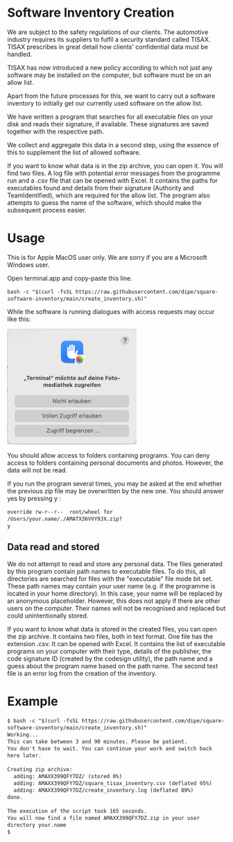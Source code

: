 # Software Inventory Creation

We are subject to the safety regulations of our clients. The automotive industry requires its suppliers to fulfil a security standard called TISAX. TISAX prescribes in great detail how clients' confidential data must be handled.

TISAX has now introduced a new policy according to which not just any software may be installed on the computer, but software must be on an allow list.

Apart from the future processes for this, we want to carry out a software inventory to initially get our currently used software on the allow list.

We have written a program that searches for all executable files on your disk and reads their signature, if available. These signatures are saved together with the respective path. 

We collect and aggregate this data in a second step, using the essence of this to supplement the list of allowed software. 

If you want to know what data is in the zip archive, you can open it. You will find two files. A log file with potential error messages from the programme run and a .csv file that can be opened with Excel. It contains the paths for executables found and details from their signature (Authority and TeamIdentified), which are required for the allow list. The program also attempts to guess the name of the software, which should make the subsequent process easier.

# Usage

This is for Apple MacOS user only. We are sorry if you are a Microsoft Windows user.

Open terminal.app and copy-paste this line.

```
bash -c "$(curl -fsSL https://raw.githubusercontent.com/dipe/square-software-inventory/main/create_inventory.sh)"
```

While the software is running dialogues with access requests may occur like this:

![Access request](zugriffsanfrage.png)

You should allow access to folders containing programs. You can deny access to folders containing personal documents and photos. However, the data will not be read.

If you run the program several times, you may be asked at the end whether the previous zip file may be overwritten by the new one. You should answer yes by pressing y <return>:

```
override rw-r--r--  root/wheel for /Users/your.name/./AMATX36VVY9JX.zip?
y
```

## Data read and stored

We do not attempt to read and store any personal data. The files generated by this program contain path names to executable files. To do this, all directories are searched for files with the "executable" file mode bit set. These path names may contain your user name (e.g. if the programme is located in your home directory).  In this case, your name will be replaced by an anonymous placeholder. However, this does not apply if there are other users on the computer. Their names will not be recognised and replaced but could unintentionally stored.

If you want to know what data is stored in the created files, you can open the zip archive. It contains two files, both in text format. One file has the extension .csv. It can be opened with Excel. It contains the list of executable programs on your computer with their type, details of the publisher, the code signature ID (created by the codesign utility), the path name and a guess about the program name based on the path name. The second text file is an error log from the creation of the inventory. 

# Example
```
$ bash -c "$(curl -fsSL https://raw.githubusercontent.com/dipe/square-software-inventory/main/create_inventory.sh)"
Working...
This can take between 3 and 90 minutes. Please be patient.
You don't have to wait. You can continue your work and switch back here later.

Creating zip archive:
  adding: AMAXX399QFY7DZ/ (stored 0%)
  adding: AMAXX399QFY7DZ/square_tisax_inventory.csv (deflated 95%)
  adding: AMAXX399QFY7DZ/create_inventory.log (deflated 89%)
done.

The execution of the script took 165 seconds.
You will now find a file named AMAXX399QFY7DZ.zip in your user directory your.name
$ 
```